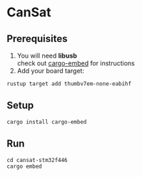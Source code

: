 # CanSat
## Prerequisites
 1. You will need **libusb** <br>
 check out [cargo-embed](https://crates.io/crates/cargo-embed) for instructions
 2. Add your board target:
```
rustup target add thumbv7em-none-eabihf
```

## Setup
```
cargo install cargo-embed
```

## Run
```
cd cansat-stm32f446
cargo embed
```